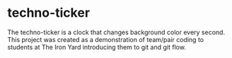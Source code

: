 # techno-ticker

The techno-ticker is a clock that changes background color every second.   
This project was created as a demonstration of team/pair coding to students at The Iron Yard introducing them to git and git flow.
